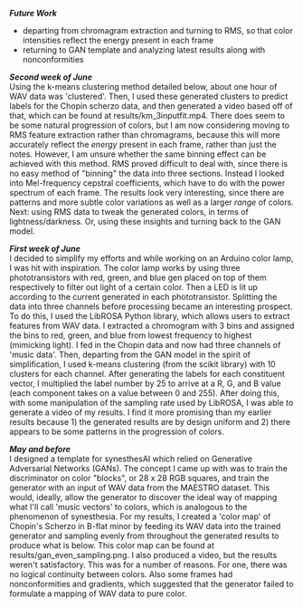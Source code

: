 

***Future Work***           
- departing from chromagram extraction and turning to RMS, so that color intensities reflect the energy present in each frame
- returning to GAN template and analyzing latest results along with nonconformities

***Second week of June***          
  Using the k-means clustering method detailed below, about one hour of WAV data was 'clustered'. Then, I used these generated clusters to predict labels for the Chopin scherzo data, and then generated a video based off of that, which can be found at results/km_3inputfit.mp4. There does seem to be some natural progression of colors, but I am now considering moving to RMS feature extraction rather than chromagrams, because this will more accurately reflect the *energy* present in each frame, rather than just the notes. However, I am unsure whether the same binning effect can be achieved with this method.
  RMS proved difficult to deal with, since there is no easy method of "binning" the data into three sections. Instead I looked into Mel-frequency cepstral coefficients, which have to do with the power spectrum of each frame. The results look very interesting, since there are patterns and more subtle color variations as well as a larger *range* of colors. Next: using RMS data to tweak the generated colors, in terms of lightness/darkness. Or, using these insights and turning back to the GAN model.

***First week of June***            
  I decided to simplify my efforts and while working on an Arduino color lamp, I was hit with inspiration. The color lamp works by using three phototransistors with red, green, and blue gen placed on top of them respectively to filter out light of a certain color. Then a LED is lit up according to the current generated in each phototransistor. Splitting the data into three channels before processing became an interesting prospect. To do this, I used the LibROSA Python library, which allows users to extract features from WAV data. I extracted a chromogram with 3 bins and assigned the bins to red, green, and blue from lowest frequency to highest (mimicking light). I fed in the Chopin data and now had three channels of 'music data'. Then, departing from the GAN model in the spirit of simplification, I used k-means clustering (from the scikit library) with 10 clusters for each channel. After generating the labels for each constituent vector, I multiplied the label number by 25 to arrive at a R, G, and B value (each component takes on a value between 0 and 255). After doing this, with some manipulation of the sampling rate used by LibROSA, I was able to generate a video of my results. I find it more promising than my earlier results because 1) the generated results are by design uniform and 2) there appears to be some patterns in the progression of colors.

***May and before***            
  I designed a template for synesthesAI which relied on Generative Adversarial Networks (GANs). The concept I came up with was to train the discriminator on color "blocks", or 28 x 28 RGB squares, and train the generator with an input of WAV data from the MAESTRO dataset. This would, ideally, allow the generator to discover the ideal way of mapping what I'll call 'music vectors' to colors, which is analogous to the phenomenon of synesthesia. 
For my results, I created a 'color map' of Chopin's Scherzo in B-flat minor by feeding its WAV data into the trained generator and sampling evenly from throughout the generated results to produce what is below. This color map can be found at results/gan_even_sampling.png. I also produced a video, but the results weren't satisfactory. This was for a number of reasons. For one, there was no logical continuity between colors. Also some frames had nonconformities and gradients, which suggested that the generator  failed to formulate a mapping of WAV data to pure color. 



